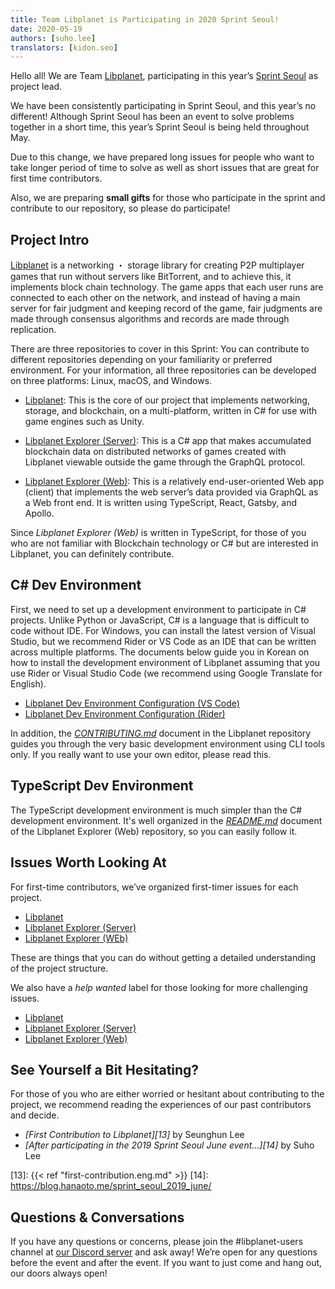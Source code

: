 ```yaml
---
title: Team Libplanet is Participating in 2020 Sprint Seoul!
date: 2020-05-19
authors: [suho.lee]
translators: [kidon.seo]
---
```


Hello all! We are Team [Libplanet], participating in  this year’s [Sprint Seoul][1] as project lead.

We have been consistently participating in Sprint Seoul, and this year’s no different! Although Sprint Seoul has been an event to solve problems together in a short time, this year’s Sprint Seoul is being held throughout May.

Due to this change, we have prepared long issues for people who want to take longer period of time to solve as well as short issues that are great for first time contributors.

Also, we are preparing **small gifts** for those who participate in the sprint and contribute to our repository, so please do participate!


[1]: https://sprintseoul.org/
[Libplanet]: https://libplanet.io/


Project Intro
-------------

[Libplanet] is a networking ・ storage library for creating P2P multiplayer games that run without servers like BitTorrent, and to achieve this, it implements block chain technology. The game apps that each user runs are connected to each other on the network, and instead of having a main server for fair judgment and keeping record of the game, fair judgments are made through consensus algorithms and records are made through replication.

There are three repositories to cover in this Sprint: You can contribute to different repositories depending on your familiarity or preferred environment. For your information, all three repositories can be developed on three platforms: Linux, macOS, and Windows.

 -   [Libplanet][libplanet-core]: This is the core of our project that implements networking, storage, and blockchain, on a multi-platform, written in C# for use with game engines such as Unity.

 -  [Libplanet Explorer (Server)][libplanet-explorer]: This is a C# app that makes accumulated blockchain data on distributed networks of games created with Libplanet viewable outside the game through the GraphQL protocol.

 -  [Libplanet Explorer (Web)][libplanet-explorer-frontend]: This is a relatively end-user-oriented Web app (client) that implements the web server’s data provided via GraphQL as a Web front end. It is written using TypeScript, React, Gatsby, and Apollo.

Since *Libplanet Explorer (Web)* is written in TypeScript, for those of you who are not familiar with Blockchain technology or C# but are interested in Libplanet, you can definitely contribute.

[Libplanet]: https://libplanet.io/
[libplanet-core]: https://github.com/planetarium/libplanet
[libplanet-explorer]: https://github.com/planetarium/libplanet-explorer
[libplanet-explorer-frontend]: https://github.com/planetarium/libplanet-explorer-frontend


C# Dev Environment
---------

First, we need to set up a development environment to participate in C# projects. Unlike Python or JavaScript, C# is a language that is difficult to code without IDE. For Windows, you can install the latest version of Visual Studio, but we recommend Rider or VS Code as an IDE that can be written across multiple platforms. The documents below guide you in Korean on how to install the development environment of Libplanet assuming that you use Rider or Visual Studio Code (we recommend using Google Translate for English).

 -  [Libplanet Dev Environment Configuration (VS Code)][5]
 -  [Libplanet Dev Environment Configuration (Rider)][6]

In addition, the *[CONTRIBUTING.md]* document in the Libplanet repository guides you through the very basic development environment using CLI tools only. If you really want to use your own editor, please read this.

[5]: https://gist.github.com/dahlia/5333634f62509293cd46c0e4ba65b2f5
[6]: https://gist.github.com/dahlia/08f6e659e2266e941ad026f591c30c9a
[CONTRIBUTING.md]: https://github.com/planetarium/libplanet/blob/master/CONTRIBUTING.md

TypeScript Dev Environment
-------------------

The TypeScript development environment is much simpler than the C# development environment. It's well organized in the *[README.md]* document of the Libplanet Explorer (Web) repository, so you can easily follow it.


[README.md]: https://github.com/planetarium/libplanet-explorer-frontend/blob/master/README.md

Issues Worth Looking At
----------------

For first-time contributors, we’ve organized first-timer issues for each project.
- [Libplanet][7]
- [Libplanet Explorer (Server)][8]
- [Libplanet Explorer (WEb)][9]

These are things that you can do without getting a detailed understanding of the project structure.


We also have a *help wanted* label for those looking for more challenging issues.
- [Libplanet][10]
- [Libplanet Explorer (Server)][11]
- [Libplanet Explorer (Web)][12]

[7]: https://github.com/planetarium/libplanet/issues?q=is%3Aissue+is%3Aopen+label%3A%22good+first+issue%22
[8]: https://github.com/planetarium/libplanet-explorer/issues?q=is%3Aissue+is%3Aopen+label%3A%22good+first+issue%22
[9]: https://github.com/planetarium/libplanet-explorer-frontend/issues?q=is%3Aissue+is%3Aopen+label%3A%22good+first+issue%22
[10]: https://github.com/planetarium/libplanet/issues?q=is%3Aissue+is%3Aopen+label%3A%22help+wanted%22
[11]: https://github.com/planetarium/libplanet-explorer/issues?q=is%3Aissue+is%3Aopen+label%3A%22help+wanted%22
[12]: https://github.com/planetarium/libplanet-explorer-frontend/issues?q=is%3Aissue+is%3Aopen+label%3A%22help+wanted%22

See Yourself a Bit Hesitating?
----------------------

For those of you who are either worried or hesitant about contributing to the project, we recommend reading the experiences of our past contributors and decide.


- <cite>[First Contribution to Libplanet][13]</cite> by Seunghun Lee
- <cite>[After participating in the 2019 Sprint Seoul June event…][14]</cite> by Suho Lee

[13]: {{< ref "first-contribution.eng.md" >}}
[14]: https://blog.hanaoto.me/sprint_seoul_2019_june/

Questions & Conversations
--------------

If you have any questions or concerns, please join the #libplanet-users channel at [our Discord server] and ask away! We’re open for any questions before the event and after the event. If you want to just come and hang out, our doors always open!


[our Discord server]: https://discord.gg/planetarium
